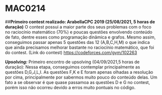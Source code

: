 # MAC0214

##**Primeiro contest realizado: ArabellaCPC 2019 (25/08/2021, 5 horas de duração)**
O contest possui a maior parte dos seus problemas com o foco no raciocínio matemático (70%) e poucas questões envolvendo conteúdo de fato, dentre esses como programação dinâmica e grafos. Mesmo assim, conseguimos passar apenas 5 questões das 12 (A,B,C,H,M) o que indica que ainda precisamos melhorar bastante no raciocínio matemático, que foi do contest.
(Link do contest) https://codeforces.com/gym/102263

***Upsolving:***
 Primeiro encontro de upsolving (04/09/2021,5 horas de duração): Nessa etapa, conseguimos contemplar principalmente as questões D,G,J,L,I. As questões F,K e E foram apenas olhadas a resolução por cima, principalmente por sabermos muito pouco do conteúdo delas. Um fato a se observar é que quase passamoa as questões D e G no contest, porém isso não ocorreu devido a erros muito pontuais no código.


